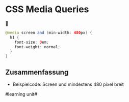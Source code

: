 # CSS Media Queries
📱

```java
@media screen and (min-width: 480px) {
  h1 {
    font-size: 3em;
    font-weight: normal;
  }
}
```

## Zusammenfassung
- Beispielcode: Screen und mindestens 480 pixel breit

#learning unit#
